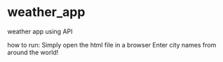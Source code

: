 # weather_app
 weather app using API 


how to run:
Simply open the html file in a browser
Enter city names from around the world!
